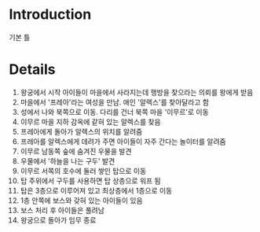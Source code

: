 # Introduction #

기본 틀

# Details #

1. 왕궁에서 시작
아이들이 마을에서 사라지는데 행방을 찾으라는 의뢰를 왕에게 받음
2. 마을에서 '프레아'라는 여성을 만남. 애인 '알렉스'를 찾아달라고 함
3. 성에서 나와 북쪽으로 이동. 다리를 건너 북쪽 마을 '이무르'로 이동
4. 이무르 마을 지하 감옥에 같혀 있는 알렉스를 찾음
5. 프레아에게 돌아가 알렉스의 위치를 알려줌
6. 프레아를 알렉스에게 데려가 주면 아이들이 자주 간다는 놀이터를 알려줌
7. 이무르 남동쪽 숲에 숨겨진 우물을 발견
8. 우물에서 '하늘을 나는 구두' 발견
9. 이무르 서쪽의 호수에 둘러 쌓인 탑으로 이동
10. 탑 주위에서 구두를 사용하면 탑 상층으로 워프 됨
11. 탑은 3층으로 이루어져 있고 최상층에서 1층으로 이동
12. 1층 안쪽에 보스와 갖혀 있는 아이들이 있음
13. 보스 처리 후 아이들은 풀려남
14. 왕궁으로 돌아가 임무 종료
